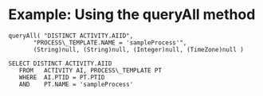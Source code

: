 <!-- image -->

# Example: Using the queryAll method

```
queryAll( "DISTINCT ACTIVITY.AIID", 
       "PROCESS\_TEMPLATE.NAME = 'sampleProcess'",  
       (String)null, (String)null, (Integer)null, (TimeZone)null )
```

```
SELECT DISTINCT ACTIVITY.AIID
   FROM   ACTIVITY AI, PROCESS\_TEMPLATE PT
   WHERE  AI.PTID = PT.PTID
   AND    PT.NAME = 'sampleProcess'
```